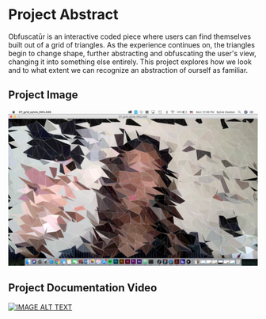 # Project Abstract

Obfuscatūr is an interactive coded piece where users can find themselves built out of a grid of triangles. As the experience continues on, the triangles begin to change shape, further abstracting and obfuscating the user's view, changing it into something else entirely. This project explores how we look and to what extent we can recognize an abstraction of ourself as familiar.

## Project Image

![alt text](https://github.com/showton/iml404-project01/blob/master/01-screenCapture.png)

## Project Documentation Video

[![IMAGE ALT TEXT](https://i.vimeocdn.com/video/757063139.webp?mw=1920&mh=1080&q=70)](https://vimeo.com/315319455)
